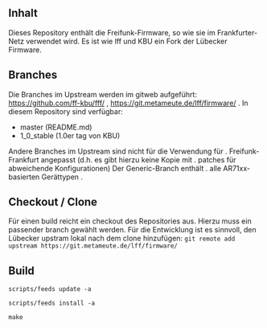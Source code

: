 ## Inhalt
Dieses Repository enthält die Freifunk-Firmware, so wie sie im
Frankfurter-Netz verwendet wird. Es ist wie lff und KBU ein Fork der
Lübecker Firmware.

## Branches
Die Branches im Upstream werden im gitweb aufgeführt:
https://github.com/ff-kbu/fff/ , https://git.metameute.de/lff/firmware/
. In diesem Repository sind verfügbar:
+ master (README.md)
+ 1_0_stable (1.0er tag von KBU)
 
Andere Branches im Upstream sind nicht für die Verwendung für        .
Freifunk-Frankfurt angepasst (d.h. es gibt hierzu keine Kopie mit      .
patches für abweichende Konfigurationen) Der Generic-Branch enthält  .
alle AR71xx-basierten Gerättypen                                      .

## Checkout / Clone
Für einen build reicht ein checkout des Repositories aus. Hierzu muss ein passender branch gewählt werden.
Für die Entwicklung ist es sinnvoll, den Lübecker upstram lokal nach dem clone hinzufügen:
`git remote add upstream https://git.metameute.de/lff/firmware/`


## Build
`scripts/feeds update -a`

`scripts/feeds install -a`

`make` 

